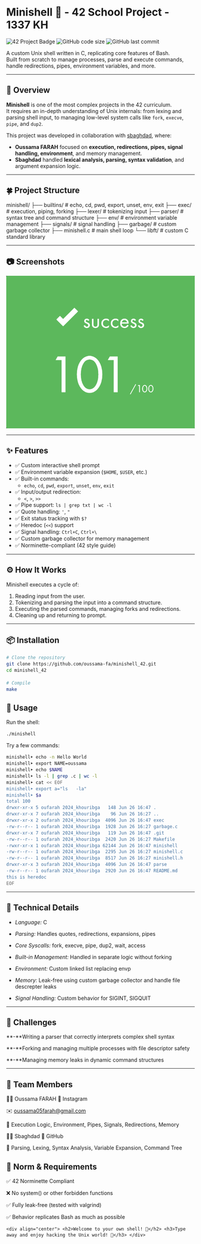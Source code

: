 # Minishell 🐚 - 42 School Project - 1337 KH

![42 Project Badge](https://img.shields.io/badge/1337-Project-blue?style=for-the-badge&logo=42)
![GitHub code size](https://img.shields.io/github/languages/code-size/oussama-fa/minishell_42?style=flat-square)
![GitHub last commit](https://img.shields.io/github/last-commit/oussama-fa/minishell_42?style=flat-square)

A custom Unix shell written in C, replicating core features of Bash.  
Built from scratch to manage processes, parse and execute commands, handle redirections, pipes, environment variables, and more.

---

## 🧠 Overview

**Minishell** is one of the most complex projects in the 42 curriculum.  
It requires an in-depth understanding of Unix internals: from lexing and parsing shell input, to managing low-level system calls like `fork`, `execve`, `pipe`, and `dup2`.

This project was developed in collaboration with [sbaghdad](https://github.com/lboghdadyy), where:
- **Oussama FARAH** focused on **execution, redirections, pipes, signal handling, environment**, and memory management.
- **Sbaghdad** handled **lexical analysis, parsing, syntax validation**, and argument expansion logic.

---

## 🍀 Project Structure

minishell/
├── builtins/ # echo, cd, pwd, export, unset, env, exit
├── exec/ # execution, piping, forking
├── lexer/ # tokenizing input
├── parser/ # syntax tree and command structure
├── env/ # environment variable management
├── signals/ # signal handling
├── garbage/ # custom garbage collector
├── minishell.c # main shell loop
└── libft/ # custom C standard library

---

## 📷 Screenshots

<div align="center">
  <img src="minishell.png" alt="Minishell" width="700"/>
</div>

---

## ✨ Features

- ✅ Custom interactive shell prompt
- ✅ Environment variable expansion (`$HOME`, `$USER`, etc.)
- ✅ Built-in commands:
  - `echo`, `cd`, `pwd`, `export`, `unset`, `env`, `exit`
- ✅ Input/output redirection:
  - `<`, `>`, `>>`
- ✅ Pipe support: `ls | grep txt | wc -l`
- ✅ Quote handling: `'`, `"`
- ✅ Exit status tracking with `$?`
- ✅ Heredoc (`<<`) support
- ✅ Signal handling: `Ctrl+C`, `Ctrl+\`
- ✅ Custom garbage collector for memory management
- ✅ Norminette-compliant (42 style guide)

---

## ⚙️ How It Works

Minishell executes a cycle of:
1. Reading input from the user.
2. Tokenizing and parsing the input into a command structure.
3. Executing the parsed commands, managing forks and redirections.
4. Cleaning up and returning to prompt.

---

## 📦 Installation

```bash
# Clone the repository
git clone https://github.com/oussama-fa/minishell_42.git
cd minishell_42

# Compile
make
```
## 🧪 Usage
Run the shell:
```bash
./minishell
```
Try a few commands:
```bash
minishell➤ echo -n Hello World
minishell➤ export NAME=oussama
minishell➤ echo $NAME
minishell➤ ls -l | grep .c | wc -l
minishell➤ cat << EOF
minishell➤ export a="ls   -la"
minishell➤ $a
total 100
drwxr-xr-x 5 oufarah 2024_khouribga   148 Jun 26 16:47 .
drwxr-xr-x 7 oufarah 2024_khouribga    96 Jun 26 16:27 ..
drwxr-xr-x 2 oufarah 2024_khouribga  4096 Jun 26 16:47 exec
-rw-r--r-- 1 oufarah 2024_khouribga  1928 Jun 26 16:27 garbage.c
drwxr-xr-x 7 oufarah 2024_khouribga   119 Jun 26 16:47 .git
-rw-r--r-- 1 oufarah 2024_khouribga  2420 Jun 26 16:27 Makefile
-rwxr-xr-x 1 oufarah 2024_khouribga 62144 Jun 26 16:47 minishell
-rw-r--r-- 1 oufarah 2024_khouribga  2295 Jun 26 16:27 minishell.c
-rw-r--r-- 1 oufarah 2024_khouribga  8517 Jun 26 16:27 minishell.h
drwxr-xr-x 3 oufarah 2024_khouribga  4096 Jun 26 16:47 parse
-rw-r--r-- 1 oufarah 2024_khouribga  2920 Jun 26 16:47 README.md
this is heredoc
EOF
```

---
## 🧠 Technical Details

- *Language:* C

- *Parsing:* Handles quotes, redirections, expansions, pipes

- *Core Syscalls:* fork, execve, pipe, dup2, wait, access

- *Built-in Management:* Handled in separate logic without forking

- *Environment:* Custom linked list replacing envp

- *Memory:* Leak-free using custom garbage collector and handle file descrepter leaks

- *Signal Handling:* Custom behavior for SIGINT, SIGQUIT

---

## 🧩 Challenges
**-**Writing a parser that correctly interprets complex shell syntax

**-**Forking and managing multiple processes with file descriptor safety

**-**Managing memory leaks in dynamic command structures

---
## 🤝 Team Members

👨‍💻 Oussama FARAH
📱 Instagram

✉️ oussama05farah@gmail.com

💼 Execution Logic, Environment, Pipes, Signals, Redirections, Memory

👨‍💻 Sbaghdad
🧠 GitHub

💼 Parsing, Lexing, Syntax Analysis, Variable Expansion, Command Tree

## 📜 Norm & Requirements
✅ 42 Norminette Compliant

❌ No system() or other forbidden functions

✅ Fully leak-free (tested with valgrind)

✅ Behavior replicates Bash as much as possible

```
<div align="center"> <h2>Welcome to your own shell! 🐚</h2> <h3>Type away and enjoy hacking the Unix world! 🚀</h3> </div> 
```